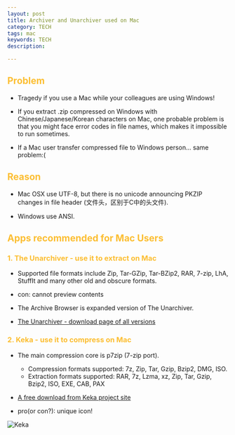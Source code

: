 ```yaml
---
layout: post
title: Archiver and Unarchiver used on Mac
category: TECH
tags: mac 
keywords: TECH
description: 

---
```

 
## <font color="#fcbe32">Problem</font>

- Tragedy if you use a Mac while your colleagues are using Windows!

- If you extract .zip compressed on Windows with Chinese/Japanese/Korean characters on Mac, one probable problem is that you might face error codes in file names, which makes it impossible to run sometimes.

- If a Mac user transfer compressed file to Windows person... same problem:(

## <font color="#fcbe32">Reason</font>

- Mac OSX use UTF-8, but there is no unicode announcing PKZIP changes in file header (文件头，区别于C中的头文件). 

- Windows use ANSI.

## <font color="#fcbe32">Apps recommended for Mac Users</font>

### <font color="#fcbe32">1. The Unarchiver - use it to extract on Mac</font>

- Supported file formats include Zip, Tar-GZip, Tar-BZip2, RAR, 7-zip, LhA, StuffIt and many other old and obscure formats. 
	
- con: cannot preview contents

- The Archive Browser is expanded version of The Unarchiver.

- [The Unarchiver - download page of all versions](http://wakaba.c3.cx/releases/TheUnarchiver/ "http://wakaba.c3.cx/releases/TheUnarchiver/")

### <font color="#fcbe32">2. Keka - use it to compress on Mac</font>

- The main compression core is p7zip (7-zip port). 
	- Compression formats supported:
7z, Zip, Tar, Gzip, Bzip2, DMG, ISO. 
	- Extraction formats supported: RAR, 7z, Lzma, xz, Zip, Tar, Gzip, Bzip2, ISO, EXE, CAB, PAX

- [A free download from Keka project site](http://www.kekaosx.com/en/ "http://www.kekaosx.com/en/")

- pro(or con?): unique icon!

![Keka](http://www.kekaosx.com/img/keka_icon.png "Keka Icon!")




